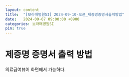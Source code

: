 ```yaml
---
layout: content
title:  "[보라매병원SI] 2024-09-10-오픈_제증명증명서출력방법"
date:   2024-09-07 09:00:00 +0900
categories: 보라매병원SI
pin: true
---
```



# 제증명 증명서 출력 방법
의료급여뷰어 화면에서 가능하다.